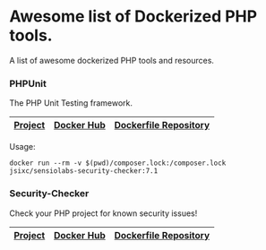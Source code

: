 # Awesome list of Dockerized PHP tools.

A list of awesome dockerized PHP tools and resources.  

### PHPUnit

The PHP Unit Testing framework.

| [Project](https://phpunit.de) | [Docker Hub](https://hub.docker.com/r/phpunit/phpunit/) | [Dockerfile Repository](https://github.com/JulienBreux/phpunit-docker)
| ------------- | ------------- | ------------- |

Usage:

```
docker run --rm -v $(pwd)/composer.lock:/composer.lock jsixc/sensiolabs-security-checker:7.1
```

### Security-Checker

Check your PHP project for known security issues!

| [Project](https://security.sensiolabs.org/) | [Docker Hub](https://hub.docker.com/r/jsixc/sensiolabs-security-checker/) | [Dockerfile Repository](https://github.com/jak/sensiolabs-security-checker-docker)
| ------------- | ------------- | ------------- |
